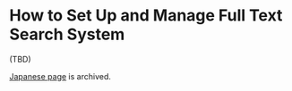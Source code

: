 # How to Set Up and Manage Full Text Search System

(TBD)

[Japanese page](../../../../ja/admin-guide/management-cookbook/setup-search-system.md) is archived.
